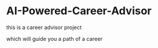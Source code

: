 # AI-Powered-Career-Advisor
this is a career advisor project

which will guide you a path of a career
